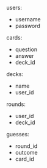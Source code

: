 users:
- username
- password

cards:
- question
- answer
- deck_id

decks:
- name
- user_id

rounds:
- user_id
- deck_id

guesses:
- round_id
- outcome
- card_id

